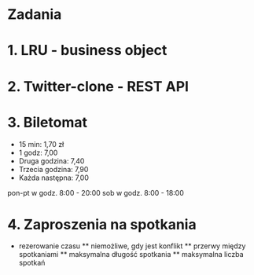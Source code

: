 # Zadania

# 1. LRU - business object

# 2. Twitter-clone - REST API

# 3. Biletomat

* 15 min: 1,70 zł
* 1 godz: 7,00 
* Druga godzina: 7,40
* Trzecia godzina: 7,90
* Każda następna: 7,00

pon-pt w godz. 8:00 - 20:00
sob w godz. 8:00 - 18:00

# 4. Zaproszenia na spotkania

* rezerowanie czasu
** niemożliwe, gdy jest konflikt
** przerwy między spotkaniami
** maksymalna długość spotkania
** maksymalna liczba spotkań

